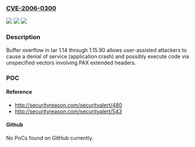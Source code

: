 ### [CVE-2006-0300](https://cve.mitre.org/cgi-bin/cvename.cgi?name=CVE-2006-0300)
![](https://img.shields.io/static/v1?label=Product&message=n%2Fa&color=blue)
![](https://img.shields.io/static/v1?label=Version&message=%3D%20n%2Fa%20&color=brighgreen)
![](https://img.shields.io/static/v1?label=Vulnerability&message=n%2Fa&color=brighgreen)

### Description

Buffer overflow in tar 1.14 through 1.15.90 allows user-assisted attackers to cause a denial of service (application crash) and possibly execute code via unspecified vectors involving PAX extended headers.

### POC

#### Reference
- http://securityreason.com/securityalert/480
- http://securityreason.com/securityalert/543

#### Github
No PoCs found on GitHub currently.

